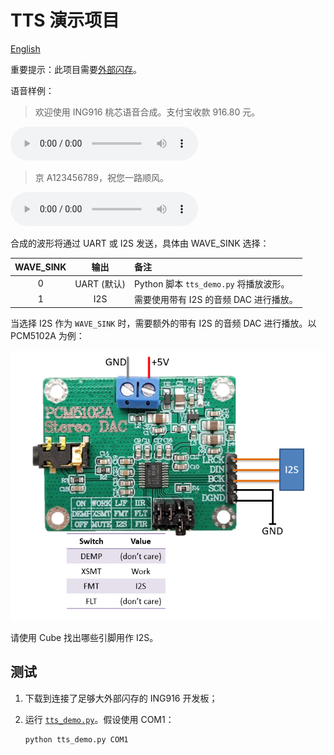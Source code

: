 # TTS 演示项目

[English](index.md)

重要提示：此项目需要[外部闪存](https://ingchips.github.io/blog/2024-02-05-external-flash/)。

语音样例：

> 欢迎使用 ING916 桃芯语音合成。支付宝收款 916.80 元。

<audio controls> <source src="example_data1.wav">
您的浏览器不支持 audio 元素。
</audio>

> 京 A123456789，祝您一路顺风。

<audio controls> <source src="example_data2.wav">
您的浏览器不支持 audio 元素。
</audio>

合成的波形将通过 UART 或 I2S 发送，具体由 WAVE_SINK 选择：

|WAVE_SINK  | 输出                | 备注                             |
|:---------:|:------------------:|:---------------------------------|
| 0         | UART (默认)         |Python 脚本 `tts_demo.py` 将播放波形。 |
| 1         | I2S                |需要使用带有 I2S 的音频 DAC 进行播放。 |

当选择 I2S 作为 `WAVE_SINK` 时，需要额外的带有 I2S 的音频 DAC 进行播放。以 PCM5102A 为例：

![](pcm5102a.png)

请使用 Cube 找出哪些引脚用作 I2S。

## 测试

1. 下载到连接了足够大外部闪存的 ING916 开发板；

1. 运行 [`tts_demo.py`](../../../../../tools/tts_demo.py)。假设使用 COM1：

    ```sh
    python tts_demo.py COM1
    ```

